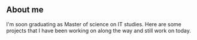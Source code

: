 About me
---------------------
I'm soon graduating as Master of science on IT studies. Here are some projects that I have been working on along the way and still work on today.

